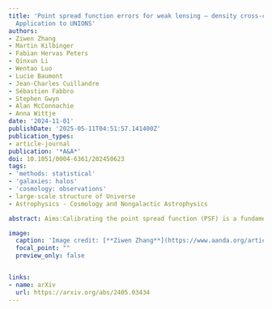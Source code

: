 ```yaml
---
title: 'Point spread function errors for weak lensing – density cross-correlations:
  Application to UNIONS'
authors:
- Ziwen Zhang
- Martin Kilbinger
- Fabian Hervas Peters
- Qinxun Li
- Wentao Luo
- Lucie Baumont
- Jean-Charles Cuillandre
- Sébastien Fabbro
- Stephen Gwyn
- Alan McConnachie
- Anna Wittje
date: '2024-11-01'
publishDate: '2025-05-11T04:51:57.141400Z'
publication_types:
- article-journal
publication: '*A&A*'
doi: 10.1051/0004-6361/202450623
tags:
- 'methods: statistical'
- 'galaxies: halos'
- 'cosmology: observations'
- large-scale structure of Universe
- Astrophysics - Cosmology and Nongalactic Astrophysics

abstract: Aims:Calibrating the point spread function (PSF) is a fundamental part of weak gravitational lensing analyses. Even with corrected galaxy images, imperfect calibrations can introduce biases. We propose an analytical framework for quantifying PSF-induced systematics as diagnostics for cross-correlation measurements of weak lensing with density tracers, e.g., galaxy-galaxy lensing. We show how those systematics propagate to physical parameters of the density tracers. Those diagnostics only require a shape catalogue of PSF stars and foreground galaxy positions. Methods:We consider the PSF-induced multiplicative bias, and introduce three second-order statistics as additive biases. We compute both biases for the weak-lensing derived halo mass of spectroscopic foreground galaxy samples, in particular, their effect on the tangential shear and fitted halo mass as a function of stellar mass. In addition, we assess their impact on the recently published black-hole - halo-mass relation for type I Active Galactic Nuclei (AGNs). Results:Using weak-lensing catalogues from the Ultraviolet Near Infrared Optical Northern Survey (UNIONS) and Dark Energy Survey (DES), we find the multiplicative biases in the tangential shear to be less than 0.5%. No correlations between additive bias and galaxy properties of the foreground sample are detected. The combined PSF systematics affect low-mass galaxies and small angular scales; halo mass estimates can be biased by up to 18% for a sample of central galaxies in the stellar mass range 9.0 ≤ log M∗/M⊙ < 9.5. Conclusions:The PSF-induced multiplicative bias is a subdominant contribution to current studies of weak-lensing - density cross-correlations, but might become significant for upcoming Stage-VI surveys. For samples with a low tangential shear, additive PSF systematics can induce a significant bias on derived properties such as halo mass.

image:
  caption: 'Image credit: [**Ziwen Zhang**](https://www.aanda.org/articles/aa/full_html/2024/11/aa50623-24/aa50623-24.html)'
  focal_point: ""
  preview_only: false


links:
- name: arXiv
  url: https://arxiv.org/abs/2405.03434
---
```

